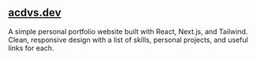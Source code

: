 ## [acdvs.dev](https://acdvs.dev)

A simple personal portfolio website built with React, Next.js, and Tailwind. Clean, responsive design with a list of skills, personal projects, and useful links for each.
